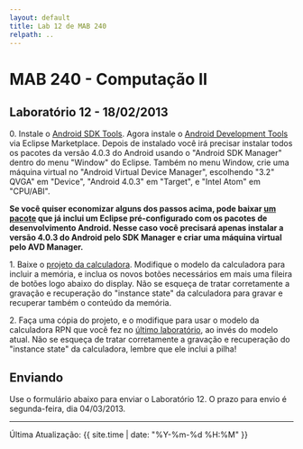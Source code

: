 ```yaml
---
layout: default
title: Lab 12 de MAB 240
relpath: ..
---
```


MAB 240 - Computação II
=======================

Laboratório 12 - 18/02/2013
---------------------------

0\. Instale o [Android SDK Tools](http://dl.google.com/android/installer_r21.1-windows.exe). Agora instale o [Android Development Tools](http://marketplace.eclipse.org/content/android-development-tools-eclipse#.UR-7-auY5a4) via Eclipse Marketplace. Depois de instalado você irá precisar instalar todos os pacotes da versão 4.0.3 do Android
usando o "Android SDK Manager" dentro do menu "Window" do Eclipse. Também no menu Window, crie uma máquina virtual
no "Android Virtual Device Manager", escolhendo "3.2" QVGA" em "Device", "Android 4.0.3" em "Target", e "Intel Atom" em "CPU/ABI".

**Se você quiser economizar alguns dos passos acima, pode baixar [um pacote](http://dl.google.com/android/adt/adt-bundle-windows-x86.zip) que já inclui um Eclipse pré-configurado com os pacotes de desenvolvimento Android. Nesse caso você precisará apenas instalar a versão 4.0.3 do Android pelo SDK Manager e criar uma máquina virtual pelo AVD Manager.**

1\. Baixe o [projeto da calculadora](CalcAndroid.zip). Modifique o modelo da calculadora para incluir a memória,
e inclua os novos botões necessários em mais uma fileira de botões logo abaixo do display. Não se esqueça de
tratar corretamente a gravação e recuperação do "instance state" da calculadora para gravar e recuperar também
o conteúdo da memória.

2\. Faça uma cópia do projeto, e o modifique para usar o modelo da
calculadora RPN que você fez no [último laboratório](lab11.html), ao invés do modelo atual.
Não se esqueça de tratar corretamente a gravação e recuperação do "instance state" da calculadora,
lembre que ele inclui a pilha!

Enviando
--------

Use o formulário abaixo para enviar o Laboratório 12. O prazo para envio é segunda-feira, dia 04/03/2013.

<script type="text/javascript" src="http://form.jotformz.com/jsform/30464717825660">dummy</script>

* * * * *

Última Atualização: {{ site.time | date: "%Y-%m-%d %H:%M" }}
